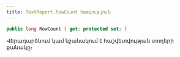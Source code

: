 ```yaml
---
title: TextReport.RowCount հատկություն
---
```


```c#
public long RowCount { get; protected set; }
```

Վերադարձնում կամ նշանակում է հաշվետվության տողերի քանակը։

